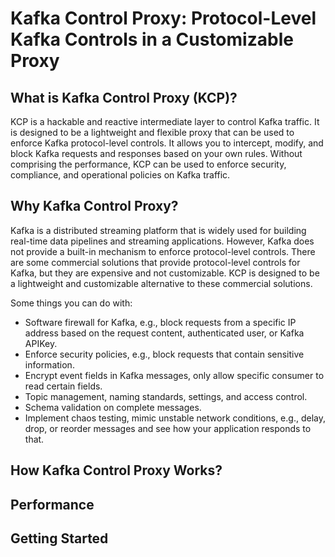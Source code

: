 # Kafka Control Proxy: Protocol-Level Kafka Controls in a Customizable Proxy

## What is Kafka Control Proxy (KCP)?
KCP is a hackable and reactive intermediate layer to control Kafka traffic. It is designed to be a lightweight and flexible proxy that can be used to enforce Kafka protocol-level controls. 
It allows you to intercept, modify, and block Kafka requests and responses based on your own rules. Without comprising the performance, KCP can be used to enforce security, compliance, and operational policies on Kafka traffic.

## Why Kafka Control Proxy?
Kafka is a distributed streaming platform that is widely used for building real-time data pipelines and streaming applications. However, Kafka does not provide a built-in mechanism to enforce protocol-level controls.
There are some commercial solutions that provide protocol-level controls for Kafka, but they are expensive and not customizable. 
KCP is designed to be a lightweight and customizable alternative to these commercial solutions.

Some things you can do with:
- Software firewall for Kafka, e.g., block requests from a specific IP address based on the request content, authenticated user, or Kafka APIKey.
- Enforce security policies, e.g., block requests that contain sensitive information.
- Encrypt event fields in Kafka messages, only allow specific consumer to read certain fields.
- Topic management, naming standards, settings, and access control.
- Schema validation on complete messages.
- Implement chaos testing, mimic unstable network conditions, e.g., delay, drop, or reorder messages and see how your application responds to that. 


## How Kafka Control Proxy Works?


## Performance


## Getting Started
